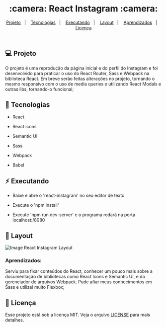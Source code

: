 <h1 align="center">
 :camera: React Instagram :camera:
</h1>

<p align="center">
<a href="#-projeto">Projeto</a>&nbsp;&nbsp;&nbsp;|&nbsp;&nbsp;&nbsp;
  <a href="#rocket-tecnologias">Tecnologias</a>&nbsp;&nbsp;&nbsp;|&nbsp;&nbsp;&nbsp;  
  <a href="#zap-executando">Executando</a>&nbsp;&nbsp;&nbsp;|&nbsp;&nbsp;&nbsp;
  <a href="#-layout">Layout</a>&nbsp;&nbsp;&nbsp;|&nbsp;&nbsp;&nbsp;
  <a href="#zap-executando">Aprendizados</a>&nbsp;&nbsp;&nbsp;|&nbsp;&nbsp;&nbsp;
  <a href="#memo-licença">Licença</a>
</p>

<br>

## 💻 Projeto

O projeto é uma reprodução da página inicial e do perfil do Instagram e foi desenvolvido para praticar o uso do React Router, Sass e Webpack na biblioteca React. Em breve serão feitas alterações no projeto, tornando o mesmo responsivo com o uso de media queries e utilizando React Modals e outras libs, tornando-o funcional;

## :rocket: Tecnologias

- React

- React icons

- Semantic UI

- Sass

- Webpack

- Babel

## :zap: Executando

- Baixe e abre o 'react-instagram' no seu editor de texto

- Execute o 'npm install'

- Execute 'npm run dev-server' e o programa rodará na porta localhost:/8080

## 🎨 Layout

![Image React Instagram Layout]()

### Aprendizados:

Serviu para fixar conteúdos do React, conhecer um pouco mais sobre a documentação de bibliotecas como React Icons e Semantic UI, e do gerenciador de arquivos Webpack. Pude afiar meus conhecimentos em Sass e utilizei muito Flexbox;

## :memo: Licença

Esse projeto está sob a licença MIT. Veja o arquivo [LICENSE](LICENSE.md) para mais detalhes.


